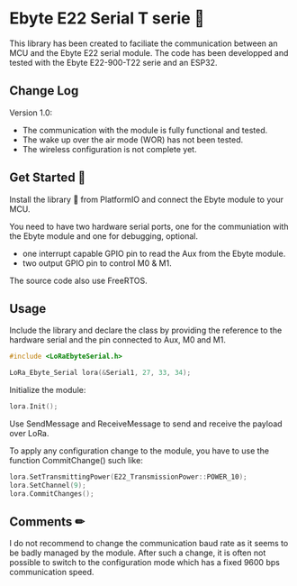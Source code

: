 
# Ebyte E22 Serial T serie 📝  
This library has been created to faciliate the communication between an MCU and the Ebyte E22 
serial module.
The code has been developped and tested with the Ebyte E22-900-T22 serie and an ESP32.

## Change Log
Version 1.0:
- The communication with the module is fully functional and tested.
- The wake up over the air mode (WOR) has not been tested.
- The wireless configuration is not complete yet.


## Get Started 🚀  
Install the library 📘 from PlatformIO and connect the Ebyte module to your MCU.

You need to have two hardware serial ports, one for the communiation with the Ebyte module 
and one for debugging, optional.
- one interrupt capable GPIO pin to read the Aux from the Ebyte module.
- two output GPIO pin to control M0 & M1.

The source code also use FreeRTOS.

## Usage
Include the library and declare the class by providing the reference to the hardware serial and 
the pin connected to Aux, M0 and M1.
```cpp
#include <LoRaEbyteSerial.h>

LoRa_Ebyte_Serial lora(&Serial1, 27, 33, 34);
```
Initialize the module:
```cpp
lora.Init();
```
Use SendMessage and ReceiveMessage to send and receive the payload over LoRa.

To apply any configuration change to the module, you have to use the function CommitChange() such like:
```cpp
lora.SetTransmittingPower(E22_TransmissionPower::POWER_10);
lora.SetChannel(9);
lora.CommitChanges();
```

## Comments ✏
I do not recommend to change the communication baud rate as it seems to be badly managed 
by the module.
After such a change, it is often not possible to switch to the configuration mode which has 
a fixed 9600 bps communication speed.
